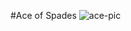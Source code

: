 #Ace of Spades
![ace-pic](https://github.com/user-attachments/assets/7ea3d6e1-a8ba-42c1-8f8d-7ac7e63e7c77)
